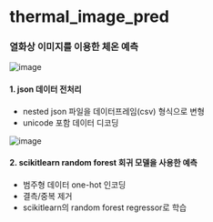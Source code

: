 # thermal_image_pred
### 열화상 이미지를 이용한 체온 예측
![image](https://user-images.githubusercontent.com/84064361/120269715-5424e180-c2e3-11eb-8e6f-ec1e314d3e1a.png)

#### 1. json 데이터 전처리
* nested json 파일을 데이터프레임(csv) 형식으로 변형
* unicode 포함 데이터 디코딩 

![image](https://user-images.githubusercontent.com/84064361/120269912-a534d580-c2e3-11eb-8696-96aadaed091b.png)

#### 2. scikitlearn random forest 회귀 모델을 사용한 예측
* 범주형 데이터 one-hot 인코딩
* 결측/중복 제거
* scikitlearn의 random forest regressor로 학습

